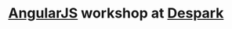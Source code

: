 [AngularJS][] workshop at [Despark][]
==================




[Despark]: http://despark.com
[AngularJS]: https://angularjs.org/
